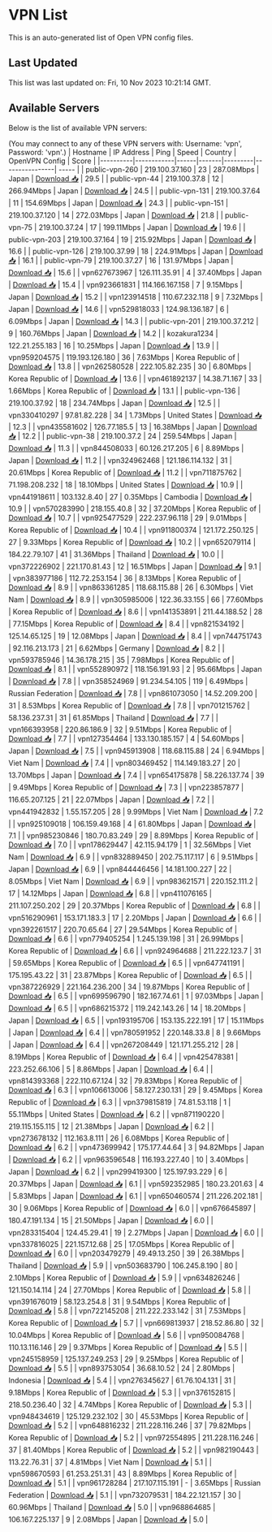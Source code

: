 # VPN List

This is an auto-generated list of Open VPN config files.

## Last Updated

This list was last updated on: Fri, 10 Nov 2023 10:21:14 GMT.

## Available Servers

Below is the list of available VPN servers:

(You may connect to any of these VPN servers with: Username: 'vpn', Password: 'vpn'.)
| Hostname | IP Address | Ping | Speed | Country | OpenVPN Config | Score |
|----------|------------|------|-------|---------|----------------| ----- |
| public-vpn-260 | 219.100.37.160 | 23 | 287.08Mbps | Japan | [Download 📥](./configs/server_0_JP.ovpn) | 29.5 |
| public-vpn-44 | 219.100.37.8 | 12 | 266.94Mbps | Japan | [Download 📥](./configs/server_1_JP.ovpn) | 24.5 |
| public-vpn-131 | 219.100.37.64 | 11 | 154.69Mbps | Japan | [Download 📥](./configs/server_2_JP.ovpn) | 24.3 |
| public-vpn-151 | 219.100.37.120 | 14 | 272.03Mbps | Japan | [Download 📥](./configs/server_3_JP.ovpn) | 21.8 |
| public-vpn-75 | 219.100.37.24 | 17 | 199.11Mbps | Japan | [Download 📥](./configs/server_4_JP.ovpn) | 19.6 |
| public-vpn-203 | 219.100.37.164 | 19 | 215.92Mbps | Japan | [Download 📥](./configs/server_5_JP.ovpn) | 16.6 |
| public-vpn-126 | 219.100.37.99 | 18 | 224.91Mbps | Japan | [Download 📥](./configs/server_6_JP.ovpn) | 16.1 |
| public-vpn-79 | 219.100.37.27 | 16 | 131.97Mbps | Japan | [Download 📥](./configs/server_7_JP.ovpn) | 15.6 |
| vpn627673967 | 126.111.35.91 | 4 | 37.40Mbps | Japan | [Download 📥](./configs/server_8_JP.ovpn) | 15.4 |
| vpn923661831 | 114.166.167.158 | 7 | 9.15Mbps | Japan | [Download 📥](./configs/server_9_JP.ovpn) | 15.2 |
| vpn123914518 | 110.67.232.118 | 9 | 7.32Mbps | Japan | [Download 📥](./configs/server_10_JP.ovpn) | 14.6 |
| vpn529818033 | 124.98.136.187 | 6 | 6.09Mbps | Japan | [Download 📥](./configs/server_11_JP.ovpn) | 14.3 |
| public-vpn-201 | 219.100.37.212 | 9 | 160.76Mbps | Japan | [Download 📥](./configs/server_12_JP.ovpn) | 14.2 |
| kozakura1234 | 122.21.255.183 | 16 | 10.25Mbps | Japan | [Download 📥](./configs/server_13_JP.ovpn) | 13.9 |
| vpn959204575 | 119.193.126.180 | 36 | 7.63Mbps | Korea Republic of | [Download 📥](./configs/server_14_KR.ovpn) | 13.8 |
| vpn262580528 | 222.105.82.235 | 30 | 6.80Mbps | Korea Republic of | [Download 📥](./configs/server_15_KR.ovpn) | 13.6 |
| vpn461892137 | 14.38.71.167 | 33 | 1.66Mbps | Korea Republic of | [Download 📥](./configs/server_16_KR.ovpn) | 13.1 |
| public-vpn-136 | 219.100.37.92 | 18 | 234.74Mbps | Japan | [Download 📥](./configs/server_17_JP.ovpn) | 12.5 |
| vpn330410297 | 97.81.82.228 | 34 | 1.73Mbps | United States | [Download 📥](./configs/server_18_US.ovpn) | 12.3 |
| vpn435581602 | 126.77.185.5 | 13 | 16.38Mbps | Japan | [Download 📥](./configs/server_19_JP.ovpn) | 12.2 |
| public-vpn-38 | 219.100.37.2 | 24 | 259.54Mbps | Japan | [Download 📥](./configs/server_20_JP.ovpn) | 11.3 |
| vpn844508033 | 60.126.217.205 | 6 | 8.89Mbps | Japan | [Download 📥](./configs/server_21_JP.ovpn) | 11.2 |
| vpn324962468 | 121.186.114.132 | 31 | 20.61Mbps | Korea Republic of | [Download 📥](./configs/server_22_KR.ovpn) | 11.2 |
| vpn711875762 | 71.198.208.232 | 18 | 18.10Mbps | United States | [Download 📥](./configs/server_23_US.ovpn) | 10.9 |
| vpn441918611 | 103.132.8.40 | 27 | 0.35Mbps | Cambodia | [Download 📥](./configs/server_24_KH.ovpn) | 10.9 |
| vpn570283990 | 218.155.40.8 | 32 | 37.20Mbps | Korea Republic of | [Download 📥](./configs/server_25_KR.ovpn) | 10.7 |
| vpn925477529 | 222.237.96.118 | 29 | 9.01Mbps | Korea Republic of | [Download 📥](./configs/server_26_KR.ovpn) | 10.4 |
| vpn911800374 | 121.172.250.125 | 27 | 9.33Mbps | Korea Republic of | [Download 📥](./configs/server_27_KR.ovpn) | 10.2 |
| vpn652079114 | 184.22.79.107 | 41 | 31.36Mbps | Thailand | [Download 📥](./configs/server_28_TH.ovpn) | 10.0 |
| vpn372226902 | 221.170.81.43 | 12 | 16.51Mbps | Japan | [Download 📥](./configs/server_29_JP.ovpn) | 9.1 |
| vpn383977186 | 112.72.253.154 | 36 | 8.13Mbps | Korea Republic of | [Download 📥](./configs/server_30_KR.ovpn) | 8.9 |
| vpn863361285 | 118.68.115.88 | 26 | 6.30Mbps | Viet Nam | [Download 📥](./configs/server_31_VN.ovpn) | 8.9 |
| vpn305985006 | 122.36.33.155 | 66 | 77.60Mbps | Korea Republic of | [Download 📥](./configs/server_32_KR.ovpn) | 8.6 |
| vpn141353891 | 211.44.188.52 | 28 | 77.15Mbps | Korea Republic of | [Download 📥](./configs/server_33_KR.ovpn) | 8.4 |
| vpn821534192 | 125.14.65.125 | 19 | 12.08Mbps | Japan | [Download 📥](./configs/server_34_JP.ovpn) | 8.4 |
| vpn744751743 | 92.116.213.173 | 21 | 6.62Mbps | Germany | [Download 📥](./configs/server_35_DE.ovpn) | 8.2 |
| vpn593785946 | 14.36.178.215 | 35 | 7.98Mbps | Korea Republic of | [Download 📥](./configs/server_36_KR.ovpn) | 8.1 |
| vpn552890972 | 118.156.191.93 | 2 | 95.66Mbps | Japan | [Download 📥](./configs/server_37_JP.ovpn) | 7.8 |
| vpn358524969 | 91.234.54.105 | 119 | 6.49Mbps | Russian Federation | [Download 📥](./configs/server_38_RU.ovpn) | 7.8 |
| vpn861073050 | 14.52.209.200 | 31 | 8.53Mbps | Korea Republic of | [Download 📥](./configs/server_39_KR.ovpn) | 7.8 |
| vpn701215762 | 58.136.237.31 | 31 | 61.85Mbps | Thailand | [Download 📥](./configs/server_40_TH.ovpn) | 7.7 |
| vpn166393958 | 220.86.186.9 | 32 | 9.51Mbps | Korea Republic of | [Download 📥](./configs/server_41_KR.ovpn) | 7.7 |
| vpn127354464 | 133.130.185.157 | 4 | 54.60Mbps | Japan | [Download 📥](./configs/server_42_JP.ovpn) | 7.5 |
| vpn945913908 | 118.68.115.88 | 24 | 6.94Mbps | Viet Nam | [Download 📥](./configs/server_43_VN.ovpn) | 7.4 |
| vpn803469452 | 114.149.183.27 | 20 | 13.70Mbps | Japan | [Download 📥](./configs/server_44_JP.ovpn) | 7.4 |
| vpn654175878 | 58.226.137.74 | 39 | 9.49Mbps | Korea Republic of | [Download 📥](./configs/server_45_KR.ovpn) | 7.3 |
| vpn223857877 | 116.65.207.125 | 21 | 22.07Mbps | Japan | [Download 📥](./configs/server_46_JP.ovpn) | 7.2 |
| vpn441942832 | 1.55.157.205 | 28 | 9.99Mbps | Viet Nam | [Download 📥](./configs/server_47_VN.ovpn) | 7.2 |
| vpn925109018 | 106.159.49.168 | 4 | 61.80Mbps | Japan | [Download 📥](./configs/server_48_JP.ovpn) | 7.1 |
| vpn985230846 | 180.70.83.249 | 29 | 8.89Mbps | Korea Republic of | [Download 📥](./configs/server_49_KR.ovpn) | 7.0 |
| vpn178629447 | 42.115.94.179 | 1 | 32.56Mbps | Viet Nam | [Download 📥](./configs/server_50_VN.ovpn) | 6.9 |
| vpn832889450 | 202.75.117.117 | 6 | 9.51Mbps | Japan | [Download 📥](./configs/server_51_JP.ovpn) | 6.9 |
| vpn844446456 | 14.181.100.227 | 22 | 8.05Mbps | Viet Nam | [Download 📥](./configs/server_52_VN.ovpn) | 6.9 |
| vpn983621571 | 220.152.111.2 | 17 | 14.12Mbps | Japan | [Download 📥](./configs/server_53_JP.ovpn) | 6.8 |
| vpn411076165 | 211.107.250.202 | 29 | 20.37Mbps | Korea Republic of | [Download 📥](./configs/server_54_KR.ovpn) | 6.8 |
| vpn516290961 | 153.171.183.3 | 17 | 2.20Mbps | Japan | [Download 📥](./configs/server_55_JP.ovpn) | 6.6 |
| vpn392261517 | 220.70.65.64 | 27 | 29.54Mbps | Korea Republic of | [Download 📥](./configs/server_56_KR.ovpn) | 6.6 |
| vpn779405254 | 1.245.139.198 | 31 | 26.99Mbps | Korea Republic of | [Download 📥](./configs/server_57_KR.ovpn) | 6.6 |
| vpn924964688 | 211.222.123.7 | 31 | 59.65Mbps | Korea Republic of | [Download 📥](./configs/server_58_KR.ovpn) | 6.5 |
| vpn647741191 | 175.195.43.22 | 31 | 23.87Mbps | Korea Republic of | [Download 📥](./configs/server_59_KR.ovpn) | 6.5 |
| vpn387226929 | 221.164.236.200 | 34 | 19.87Mbps | Korea Republic of | [Download 📥](./configs/server_60_KR.ovpn) | 6.5 |
| vpn699596790 | 182.167.74.61 | 1 | 97.03Mbps | Japan | [Download 📥](./configs/server_61_JP.ovpn) | 6.5 |
| vpn686215372 | 119.242.143.26 | 14 | 18.20Mbps | Japan | [Download 📥](./configs/server_62_JP.ovpn) | 6.5 |
| vpn193195706 | 153.135.222.191 | 17 | 15.11Mbps | Japan | [Download 📥](./configs/server_63_JP.ovpn) | 6.4 |
| vpn780591952 | 220.148.33.8 | 8 | 9.66Mbps | Japan | [Download 📥](./configs/server_64_JP.ovpn) | 6.4 |
| vpn267208449 | 121.171.255.212 | 28 | 8.19Mbps | Korea Republic of | [Download 📥](./configs/server_65_KR.ovpn) | 6.4 |
| vpn425478381 | 223.252.66.106 | 5 | 8.86Mbps | Japan | [Download 📥](./configs/server_66_JP.ovpn) | 6.4 |
| vpn814393368 | 222.110.67.124 | 32 | 79.83Mbps | Korea Republic of | [Download 📥](./configs/server_67_KR.ovpn) | 6.3 |
| vpn106613006 | 58.127.230.131 | 29 | 9.45Mbps | Korea Republic of | [Download 📥](./configs/server_68_KR.ovpn) | 6.3 |
| vpn379815819 | 74.81.53.118 | 1 | 55.11Mbps | United States | [Download 📥](./configs/server_69_US.ovpn) | 6.2 |
| vpn871190220 | 219.115.155.115 | 12 | 21.38Mbps | Japan | [Download 📥](./configs/server_70_JP.ovpn) | 6.2 |
| vpn273678132 | 112.163.8.111 | 26 | 6.08Mbps | Korea Republic of | [Download 📥](./configs/server_71_KR.ovpn) | 6.2 |
| vpn473699942 | 175.177.44.64 | 3 | 94.82Mbps | Japan | [Download 📥](./configs/server_72_JP.ovpn) | 6.2 |
| vpn963596548 | 116.193.227.40 | 10 | 3.40Mbps | Japan | [Download 📥](./configs/server_73_JP.ovpn) | 6.2 |
| vpn299419300 | 125.197.93.229 | 6 | 20.37Mbps | Japan | [Download 📥](./configs/server_74_JP.ovpn) | 6.1 |
| vpn592352985 | 180.23.201.63 | 4 | 5.83Mbps | Japan | [Download 📥](./configs/server_75_JP.ovpn) | 6.1 |
| vpn650460574 | 211.226.202.181 | 30 | 9.06Mbps | Korea Republic of | [Download 📥](./configs/server_76_KR.ovpn) | 6.0 |
| vpn676645897 | 180.47.191.134 | 15 | 21.50Mbps | Japan | [Download 📥](./configs/server_77_JP.ovpn) | 6.0 |
| vpn283315404 | 124.45.29.41 | 19 | 2.27Mbps | Japan | [Download 📥](./configs/server_78_JP.ovpn) | 6.0 |
| vpn337816025 | 221.157.12.68 | 25 | 17.05Mbps | Korea Republic of | [Download 📥](./configs/server_79_KR.ovpn) | 6.0 |
| vpn203479279 | 49.49.13.250 | 39 | 26.38Mbps | Thailand | [Download 📥](./configs/server_80_TH.ovpn) | 5.9 |
| vpn503683790 | 106.245.8.190 | 80 | 2.10Mbps | Korea Republic of | [Download 📥](./configs/server_81_KR.ovpn) | 5.9 |
| vpn634826246 | 121.150.14.114 | 24 | 27.70Mbps | Korea Republic of | [Download 📥](./configs/server_82_KR.ovpn) | 5.8 |
| vpn391676019 | 58.123.254.8 | 31 | 9.54Mbps | Korea Republic of | [Download 📥](./configs/server_83_KR.ovpn) | 5.8 |
| vpn722145208 | 211.222.233.142 | 31 | 7.53Mbps | Korea Republic of | [Download 📥](./configs/server_84_KR.ovpn) | 5.7 |
| vpn669813937 | 218.52.86.80 | 32 | 10.04Mbps | Korea Republic of | [Download 📥](./configs/server_85_KR.ovpn) | 5.6 |
| vpn950084768 | 110.13.116.146 | 29 | 9.37Mbps | Korea Republic of | [Download 📥](./configs/server_86_KR.ovpn) | 5.5 |
| vpn245158959 | 125.137.249.253 | 29 | 9.25Mbps | Korea Republic of | [Download 📥](./configs/server_87_KR.ovpn) | 5.5 |
| vpn893753054 | 36.68.10.52 | 24 | 2.80Mbps | Indonesia | [Download 📥](./configs/server_88_ID.ovpn) | 5.4 |
| vpn276345627 | 61.76.104.131 | 31 | 9.18Mbps | Korea Republic of | [Download 📥](./configs/server_89_KR.ovpn) | 5.3 |
| vpn376152815 | 218.50.236.40 | 32 | 4.74Mbps | Korea Republic of | [Download 📥](./configs/server_90_KR.ovpn) | 5.3 |
| vpn948434619 | 125.129.232.102 | 30 | 45.53Mbps | Korea Republic of | [Download 📥](./configs/server_91_KR.ovpn) | 5.2 |
| vpn648816232 | 211.228.116.246 | 37 | 79.82Mbps | Korea Republic of | [Download 📥](./configs/server_92_KR.ovpn) | 5.2 |
| vpn972554895 | 211.228.116.246 | 37 | 81.40Mbps | Korea Republic of | [Download 📥](./configs/server_93_KR.ovpn) | 5.2 |
| vpn982190443 | 113.22.76.31 | 37 | 4.81Mbps | Viet Nam | [Download 📥](./configs/server_94_VN.ovpn) | 5.1 |
| vpn598670593 | 61.253.251.31 | 43 | 8.89Mbps | Korea Republic of | [Download 📥](./configs/server_95_KR.ovpn) | 5.1 |
| vpn961728284 | 217.107.115.191 | - | 3.65Mbps | Russian Federation | [Download 📥](./configs/server_96_RU.ovpn) | 5.1 |
| vpn732079531 | 184.22.121.157 | 30 | 60.96Mbps | Thailand | [Download 📥](./configs/server_97_TH.ovpn) | 5.0 |
| vpn968864685 | 106.167.225.137 | 9 | 2.08Mbps | Japan | [Download 📥](./configs/server_98_JP.ovpn) | 5.0 |
